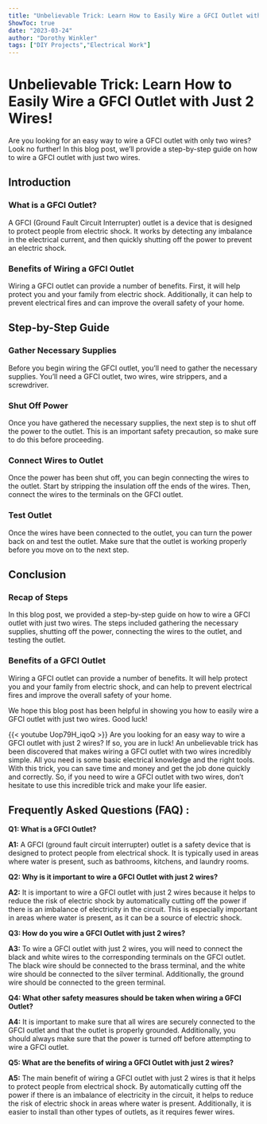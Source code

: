 ```yaml
---
title: "Unbelievable Trick: Learn How to Easily Wire a GFCI Outlet with Just 2 Wires!"
ShowToc: true 
date: "2023-03-24"
author: "Dorothy Winkler" 
tags: ["DIY Projects","Electrical Work"]
---
```

# Unbelievable Trick: Learn How to Easily Wire a GFCI Outlet with Just 2 Wires!
Are you looking for an easy way to wire a GFCI outlet with only two wires? Look no further! In this blog post, we’ll provide a step-by-step guide on how to wire a GFCI outlet with just two wires. 

## Introduction 

### What is a GFCI Outlet?
A GFCI (Ground Fault Circuit Interrupter) outlet is a device that is designed to protect people from electric shock. It works by detecting any imbalance in the electrical current, and then quickly shutting off the power to prevent an electric shock. 

### Benefits of Wiring a GFCI Outlet
Wiring a GFCI outlet can provide a number of benefits. First, it will help protect you and your family from electric shock. Additionally, it can help to prevent electrical fires and can improve the overall safety of your home. 

## Step-by-Step Guide

### Gather Necessary Supplies
Before you begin wiring the GFCI outlet, you’ll need to gather the necessary supplies. You’ll need a GFCI outlet, two wires, wire strippers, and a screwdriver. 

### Shut Off Power
Once you have gathered the necessary supplies, the next step is to shut off the power to the outlet. This is an important safety precaution, so make sure to do this before proceeding. 

### Connect Wires to Outlet
Once the power has been shut off, you can begin connecting the wires to the outlet. Start by stripping the insulation off the ends of the wires. Then, connect the wires to the terminals on the GFCI outlet. 

### Test Outlet
Once the wires have been connected to the outlet, you can turn the power back on and test the outlet. Make sure that the outlet is working properly before you move on to the next step. 

## Conclusion 

### Recap of Steps
In this blog post, we provided a step-by-step guide on how to wire a GFCI outlet with just two wires. The steps included gathering the necessary supplies, shutting off the power, connecting the wires to the outlet, and testing the outlet. 

### Benefits of a GFCI Outlet
Wiring a GFCI outlet can provide a number of benefits. It will help protect you and your family from electric shock, and can help to prevent electrical fires and improve the overall safety of your home. 

We hope this blog post has been helpful in showing you how to easily wire a GFCI outlet with just two wires. Good luck!

{{< youtube Uop79H_iqoQ >}} 
Are you looking for an easy way to wire a GFCI outlet with just 2 wires? If so, you are in luck! An unbelievable trick has been discovered that makes wiring a GFCI outlet with two wires incredibly simple. All you need is some basic electrical knowledge and the right tools. With this trick, you can save time and money and get the job done quickly and correctly. So, if you need to wire a GFCI outlet with two wires, don’t hesitate to use this incredible trick and make your life easier.

## Frequently Asked Questions (FAQ) :
**Q1: What is a GFCI Outlet?**

**A1:** A GFCI (ground fault circuit interrupter) outlet is a safety device that is designed to protect people from electrical shock. It is typically used in areas where water is present, such as bathrooms, kitchens, and laundry rooms. 

**Q2: Why is it important to wire a GFCI Outlet with just 2 wires?**

**A2:** It is important to wire a GFCI outlet with just 2 wires because it helps to reduce the risk of electric shock by automatically cutting off the power if there is an imbalance of electricity in the circuit. This is especially important in areas where water is present, as it can be a source of electric shock. 

**Q3: How do you wire a GFCI Outlet with just 2 wires?**

**A3:** To wire a GFCI outlet with just 2 wires, you will need to connect the black and white wires to the corresponding terminals on the GFCI outlet. The black wire should be connected to the brass terminal, and the white wire should be connected to the silver terminal. Additionally, the ground wire should be connected to the green terminal. 

**Q4: What other safety measures should be taken when wiring a GFCI Outlet?**

**A4:** It is important to make sure that all wires are securely connected to the GFCI outlet and that the outlet is properly grounded. Additionally, you should always make sure that the power is turned off before attempting to wire a GFCI outlet. 

**Q5: What are the benefits of wiring a GFCI Outlet with just 2 wires?**

**A5:** The main benefit of wiring a GFCI outlet with just 2 wires is that it helps to protect people from electrical shock. By automatically cutting off the power if there is an imbalance of electricity in the circuit, it helps to reduce the risk of electric shock in areas where water is present. Additionally, it is easier to install than other types of outlets, as it requires fewer wires.





